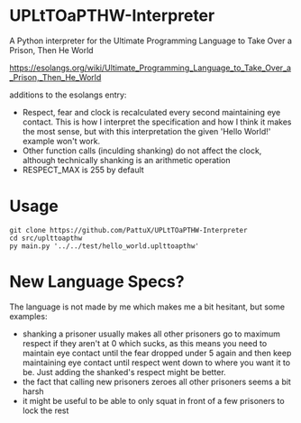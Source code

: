# UPLtTOaPTHW-Interpreter
A Python interpreter for the Ultimate Programming Language to Take Over a Prison, Then He World

https://esolangs.org/wiki/Ultimate_Programming_Language_to_Take_Over_a_Prison,_Then_He_World

additions to the esolangs entry:

* Respect, fear and clock is recalculated every second maintaining eye contact. This is how I interpret the specification and how I think it makes the most sense, but with this interpretation the given 'Hello World!' example won't work.
* Other function calls (inculding shanking) do not affect the clock, although technically shanking is an arithmetic operation
* RESPECT_MAX is 255 by default

# Usage

```
git clone https://github.com/PattuX/UPLtTOaPTHW-Interpreter
cd src/uplttoapthw
py main.py '../../test/hello_world.uplttoapthw'
```

# New Language Specs?

The language is not made by me which makes me a bit hesitant, but some examples:

* shanking a prisoner usually makes all other prisoners go to maximum respect if they aren't at 0 which sucks, as this means you need to maintain eye contact until the fear dropped under 5 again and then keep maintaining eye contact until respect went down to where you want it to be. Just adding the shanked's respect might be better.
* the fact that calling new prisoners zeroes all other prisoners seems a bit harsh
* it might be useful to be able to only squat in front of a few prisoners to lock the rest
